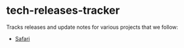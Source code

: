# tech-releases-tracker

Tracks releases and update notes for various projects that we follow:

- [Safari](https://developer.apple.com/documentation/safari-release-notes)
